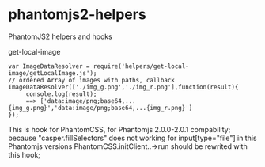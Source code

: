 # phantomjs2-helpers
PhantomJS2 helpers and hooks

get-local-image
```
var ImageDataResolver = require('helpers/get-local-image/getLocalImage.js');
// ordered Array of images with paths, callback
ImageDataResolver(['./img_g.png','./img_r.png'],function(result){
	 console.log(result);
	 ==> ['data:image/png;base64,...{img_g.png}','data:image/png;base64,...{img_r.png}']
});
```
This is hook for PhantomCSS, for Phantomjs 2.0.0-2.0.1 compability;
because "casper.fillSelectors" does not working for input[type="file"] in this Phantomjs versions
PhantomCSS.initClient..->run should be rewrited with this hook;
